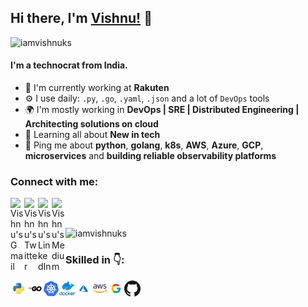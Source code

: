 ## Hi there, I'm [Vishnu!](https://iamvishnuks.com) 👋
![iamvishnuks](https://visitor-badge.laobi.icu/badge?page_id=iamvishnuks.iamvishnuks)

#### I'm a technocrat from India.

- 🏢 I'm currently working at **Rakuten**
- ⚙️ I use daily: `.py`, `.go`, `.yaml`, `.json` and a lot of `DevOps` tools
- 🌍 I'm mostly working in **DevOps | SRE | Distributed Engineering | Architecting solutions on cloud**
- 🌱 Learning all about **New in tech**
- 💬 Ping me about **python**, **golang**, **k8s**, **AWS**, **Azure**, **GCP**, **microservices** and **building reliable observability platforms** 

### Connect with me:

[<img align="left" alt="Vishnu's Gmail" width="22px" src="https://cdn.jsdelivr.net/npm/simple-icons@3.4.0/icons/gmail.svg" />][gmail]
[<img align="left" alt="Vishnu's Twitter" width="22px" src="https://cdn.jsdelivr.net/npm/simple-icons@v3/icons/twitter.svg" />][twitter]
[<img align="left" alt="Vishnu's LinkedIn" width="22px" src="https://cdn.jsdelivr.net/npm/simple-icons@v3/icons/linkedin.svg" />][linkedin]
[<img align="left" alt="Vishnu's Medium" width="22px" src="https://cdn.jsdelivr.net/npm/simple-icons@3.4.0/icons/medium.svg" />][medium]
<br />
<br />


![iamvishnuks](https://github-readme-stats.vercel.app/api?username=iamvishnuks&show_icons=true&theme=dracula)

[twitter]: https://twitter.com/iamvishnuks
[linkedin]: https://www.linkedin.com/in/iamvishnuks/
[gmail]: mailto:ksvishnu56@gmail.com
[medium]: https://iamvishnuks.medium.com/
### Skilled in 👇:

[<img align="left" alt="Python3" width="26px" src="https://raw.githubusercontent.com/github/explore/80688e429a7d4ef2fca1e82350fe8e3517d3494d/topics/python/python.png" />][linkedin]

[<img align="left" alt="Golang" width="26px" src="https://raw.githubusercontent.com/github/explore/80688e429a7d4ef2fca1e82350fe8e3517d3494d/topics/go/go.png" />][linkedin]

[<img align="left" alt="K8s" width="26px" src="https://raw.githubusercontent.com/github/explore/80688e429a7d4ef2fca1e82350fe8e3517d3494d/topics/kubernetes/kubernetes.png" />][linkedin]

[<img align="left" alt="Docker" width="26px" src="https://raw.githubusercontent.com/github/explore/80688e429a7d4ef2fca1e82350fe8e3517d3494d/topics/docker/docker.png" />][linkedin]

[<img align="left" alt="Azure" width="26px" src="https://raw.githubusercontent.com/github/explore/80688e429a7d4ef2fca1e82350fe8e3517d3494d/topics/azure/azure.png" />][linkedin]

[<img align="left" alt="AWS" width="26px" src="https://raw.githubusercontent.com/github/explore/fbceb94436312b6dacde68d122a5b9c7d11f9524/topics/aws/aws.png" />][linkedin]

[<img align="left" alt="GCP" width="26px" src="https://raw.githubusercontent.com/github/explore/80688e429a7d4ef2fca1e82350fe8e3517d3494d/topics/google/google.png" />][linkedin]

[<img align="left" alt="GitHub" width="26px" src="https://raw.githubusercontent.com/github/explore/78df643247d429f6cc873026c0622819ad797942/topics/github/github.png" />][linkedin]

<br />
